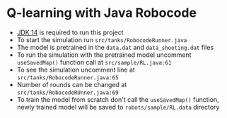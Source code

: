 # Q-learning with Java Robocode
- [JDK 14](https://www.oracle.com/java/technologies/javase/jdk14-archive-downloads.html) is required to run this project
- To start the simulation run `src/tanks/RobocodeRunner.java`
- The model is pretrained in the `data.dat` and `data_shooting.dat` files
- To run the simulation with the pretrained model uncomment `useSavedMap()` function call at `src/sample/RL.java:61`
- To see the simulation uncomment line at `src/tanks/RobocodeRunner.java:65`
- Number of rounds can be changed at `src/tanks/RobocodeRUnner.java:69`
- To train the model from scratch don't call the `useSavedMap()` function, newly trained model will be saved to
`robots/sample/RL.data` directory
